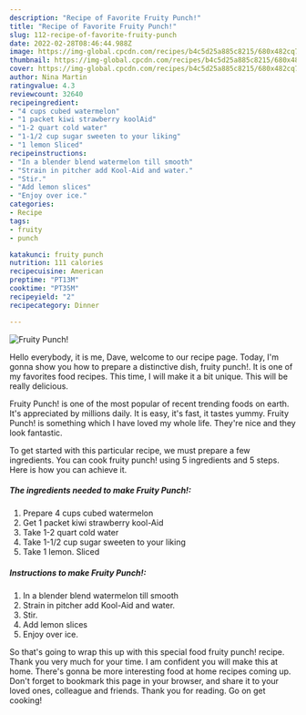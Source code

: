 ```yaml
---
description: "Recipe of Favorite Fruity Punch!"
title: "Recipe of Favorite Fruity Punch!"
slug: 112-recipe-of-favorite-fruity-punch
date: 2022-02-28T08:46:44.988Z
image: https://img-global.cpcdn.com/recipes/b4c5d25a885c8215/680x482cq70/fruity-punch-recipe-main-photo.jpg
thumbnail: https://img-global.cpcdn.com/recipes/b4c5d25a885c8215/680x482cq70/fruity-punch-recipe-main-photo.jpg
cover: https://img-global.cpcdn.com/recipes/b4c5d25a885c8215/680x482cq70/fruity-punch-recipe-main-photo.jpg
author: Nina Martin
ratingvalue: 4.3
reviewcount: 32640
recipeingredient:
- "4 cups cubed watermelon"
- "1 packet kiwi strawberry koolAid"
- "1-2 quart cold water"
- "1-1/2 cup sugar sweeten to your liking"
- "1 lemon Sliced"
recipeinstructions:
- "In a blender blend watermelon till smooth"
- "Strain in pitcher add Kool-Aid and water."
- "Stir."
- "Add lemon slices"
- "Enjoy over ice."
categories:
- Recipe
tags:
- fruity
- punch

katakunci: fruity punch 
nutrition: 111 calories
recipecuisine: American
preptime: "PT13M"
cooktime: "PT35M"
recipeyield: "2"
recipecategory: Dinner

---
```



![Fruity Punch!](https://img-global.cpcdn.com/recipes/b4c5d25a885c8215/680x482cq70/fruity-punch-recipe-main-photo.jpg)

Hello everybody, it is me, Dave, welcome to our recipe page. Today, I'm gonna show you how to prepare a distinctive dish, fruity punch!. It is one of my favorites food recipes. This time, I will make it a bit unique. This will be really delicious.

Fruity Punch! is one of the most popular of recent trending foods on earth. It's appreciated by millions daily. It is easy, it's fast, it tastes yummy. Fruity Punch! is something which I have loved my whole life. They're nice and they look fantastic.




To get started with this particular recipe, we must prepare a few ingredients. You can cook fruity punch! using 5 ingredients and 5 steps. Here is how you can achieve it.

<!--inarticleads1-->

##### The ingredients needed to make Fruity Punch!:

1. Prepare 4 cups cubed watermelon
1. Get 1 packet kiwi strawberry kool-Aid
1. Take 1-2 quart cold water
1. Take 1-1/2 cup sugar sweeten to your liking
1. Take 1 lemon. Sliced




<!--inarticleads2-->

##### Instructions to make Fruity Punch!:

1. In a blender blend watermelon till smooth
1. Strain in pitcher add Kool-Aid and water.
1. Stir.
1. Add lemon slices
1. Enjoy over ice.




So that's going to wrap this up with this special food fruity punch! recipe. Thank you very much for your time. I am confident you will make this at home. There's gonna be more interesting food at home recipes coming up. Don't forget to bookmark this page in your browser, and share it to your loved ones, colleague and friends. Thank you for reading. Go on get cooking!
